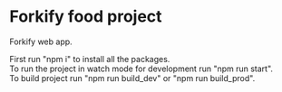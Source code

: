 # Forkify food project

Forkify web app.  

First run "npm i" to install all the packages.  
To run the project in watch mode for development run "npm run start".  
To build project run "npm run build_dev" or "npm run build_prod".  
